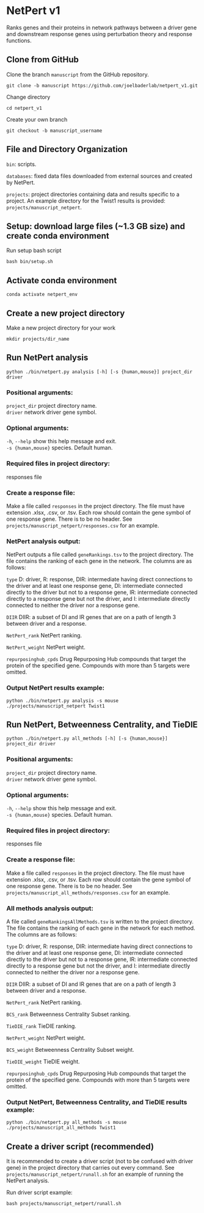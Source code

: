 # NetPert v1
Ranks genes and their proteins in network pathways between a driver gene and downstream response genes using perturbation theory and response functions.

## Clone from GitHub

Clone the branch `manuscript` from the GitHub repository.

```shell
git clone -b manuscript https://github.com/joelbaderlab/netpert_v1.git
```

Change directory

```shell
cd netpert_v1
```

Create your own branch

```
git checkout -b manuscript_username
```

## File and Directory Organization

`bin`: scripts.

`databases`: fixed data files downloaded from external sources and created by NetPert.

`projects`: project directories containing data and results specific to a project. An example directory for the Twist1 results is provided: `projects/manuscript_netpert`.

## Setup: download large files (~1.3 GB size) and create conda environment

Run setup bash script
```shell
bash bin/setup.sh
```

## Activate conda environment

```shell
conda activate netpert_env
```

## Create a new project directory

Make a new project directory for your work

```shell
mkdir projects/dir_name 
```

## Run NetPert analysis

```shell
python ./bin/netpert.py analysis [-h] [-s {human,mouse}] project_dir driver
```
### Positional arguments:
`project_dir` project directory name.<br />
`driver` network driver gene symbol.

### Optional arguments:
`-h`, `--help` show this help message and exit.<br />
`-s {human,mouse}` species. Default human.

### Required files in project directory:
responses file

### Create a response file:

Make a file called `responses` in the project directory. The file must have extension .xlsx, .csv, or .tsv. Each row should contain the gene symbol of one response gene. There is to be no header. See `projects/manuscript_netpert/responses.csv` for an example.  

### NetPert analysis output:
NetPert outputs a file called `geneRankings.tsv` to the project directory. The file contains the ranking of each gene in the network. The columns are as follows:

`type` D: driver, R: response, DIR: intermediate having direct connections to the driver and at least one response gene, DI: intermediate connected directly to the driver but not to a response gene, IR: intermediate connected directly to a response gene but not the driver, and I: intermediate directly connected to neither the driver nor a response gene.

`DIIR` DIIR: a subset of DI and IR genes that are on a path of length 3 between driver and a response.

`NetPert_rank` NetPert ranking.

`NetPert_weight` NetPert weight.

`repurposinghub_cpds` Drug Repurposing Hub compounds that target the protein of the specified gene. Compounds with more than 5 targets were omitted. 

### Output NetPert results example:

```shell
python ./bin/netpert.py analysis -s mouse ./projects/manuscript_netpert Twist1
```

## Run NetPert, Betweenness Centrality, and TieDIE

```shell
python ./bin/netpert.py all_methods [-h] [-s {human,mouse}] project_dir driver
```
### Positional arguments:
`project_dir` project directory name.<br />
`driver` network driver gene symbol.

### Optional arguments:
`-h`, `--help` show this help message and exit.<br />
`-s {human,mouse}` species. Default human.

### Required files in project directory:
responses file

### Create a response file:

Make a file called `responses` in the project directory. The file must have extension .xlsx, .csv, or .tsv. Each row should contain the gene symbol of one response gene. There is to be no header. See `projects/manuscript_all_methods/responses.csv` for an example.  

### All methods analysis output:
A file called `geneRankingsAllMethods.tsv` is written to the project directory. The file contains the ranking of each gene in the network for each method. The columns are as follows:

`type` D: driver, R: response, DIR: intermediate having direct connections to the driver and at least one response gene, DI: intermediate connected directly to the driver but not to a response gene, IR: intermediate connected directly to a response gene but not the driver, and I: intermediate directly connected to neither the driver nor a response gene.

`DIIR` DIIR: a subset of DI and IR genes that are on a path of length 3 between driver and a response.

`NetPert_rank` NetPert ranking.

`BCS_rank` Betweenness Centrality Subset ranking.

`TieDIE_rank` TieDIE ranking.

`NetPert_weight` NetPert weight.

`BCS_weight` Betweenness Centrality Subset weight.

`TieDIE_weight` TieDIE weight.

`repurposinghub_cpds` Drug Repurposing Hub compounds that target the protein of the specified gene. Compounds with more than 5 targets were omitted. 

### Output NetPert, Betweenness Centrality, and TieDIE results example:

```shell
python ./bin/netpert.py all_methods -s mouse ./projects/manuscript_all_methods Twist1
```

## Create a driver script (recommended)

It is recommended to create a driver script (not to be confused with driver gene) in the project directory that carries out every command. See `projects/manuscript_netpert/runall.sh` for an example of running the NetPert analysis.

Run driver script example:
```shell
bash projects/manuscript_netpert/runall.sh
```
